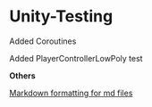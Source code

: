 # Unity-Testing

Added Coroutines 

Added PlayerControllerLowPoly test

**Others**

[Markdown formatting for md files](https://guides.github.com/features/mastering-markdown/#syntax)
